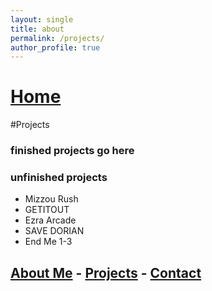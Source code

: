 ```yaml
---
layout: single
title: about
permalink: /projects/
author_profile: true
---
```

# [Home](/) 



#Projects

### finished projects go here


### unfinished projects
- Mizzou Rush
- GETITOUT
- Ezra Arcade
- SAVE DORIAN
- End Me 1-3

## [About Me](/about/) - [Projects](/projects/) - [Contact](/contact/)
